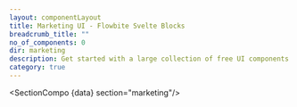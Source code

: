 ```yaml
---
layout: componentLayout
title: Marketing UI - Flowbite Svelte Blocks
breadcrumb_title: ""
no_of_components: 0
dir: marketing
description: Get started with a large collection of free UI components built with Tailwind CSS and the Flowbite library featuring hero sections, headers, contact forms, and more.
category: true
---
```


<script lang="ts">
  import type { PageData } from './$types';
  import SectionCompo from '../utils/Sectioncompo.svelte';
  export let data: PageData;
</script>

<SectionCompo {data} section="marketing"/>

